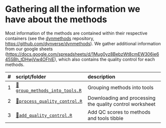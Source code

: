 
# Gathering all the information we have about the methods

Most information of the methods are contained within their respective
containers (see the [dynmethods](https://github.com/dynverse/dynmethods)
repository, <https://github.com/dynverse/dynmethods>). We gather
additional information from our google sheets
(<https://docs.google.com/spreadsheets/d/1Mug0yz8BebzWt8cmEW306ie645SBh_tDHwjVw4OFhlE>),
which also contains the quality control for each
methods.

| \# | script/folder                                                  | description                                              |
| :- | :------------------------------------------------------------- | :------------------------------------------------------- |
| 1  | [📄`group_methods_into_tools.R`](01-group_methods_into_tools.R) | Grouping methods into tools                              |
| 2  | [📄`process_quality_control.R`](02-process_quality_control.R)   | Downloading and processing the quality control worksheet |
| 3  | [📄`add_quality_control.R`](03-add_quality_control.R)           | Add QC scores to methods and tools tibble                |
